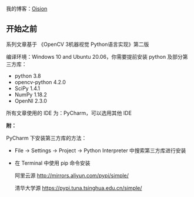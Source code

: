 我的博客：[Oision](www.oision.top)

## 开始之前

系列文章基于 《OpenCV 3机器视觉 Python语言实现》第二版

编译环境：Windows 10 and Ubuntu 20.06，你需要提前安装 python 及部分第三方库：

- python 3.8
- opencv-python 4.2.0 
- SciPy 1.4.1 
- NumPy 1.18.2 
- OpenNI 2.3.0

所有文章使用的 IDE 为：PyCharm，可以选用其他 IDE

**附：**

PyCharm 下安装第三方库的方法：

- File -> Settings -> Project -> Python Interpreter 中搜索第三方库进行安装

- 在  Terminal 中使用 pip 命令安装

  阿里云源 http://mirrors.aliyun.com/pypi/simple/

  清华大学源 https://pypi.tuna.tsinghua.edu.cn/simple/ 
